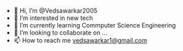 - 👋 Hi, I’m @Vedsawarkar2005
- 👀 I’m interested in new tech
- 🌱 I’m currently learning Commputer Science Engineering
- 💞️ I’m looking to collaborate on ...
- 📫 How to reach me vedsawarkar1@gmail.com

<!---
Vedsawarkar2005/Vedsawarkar2005 is a ✨ special ✨ repository because its `README.md` (this file) appears on your GitHub profile.
You can click the Preview link to take a look at your changes.
--->
